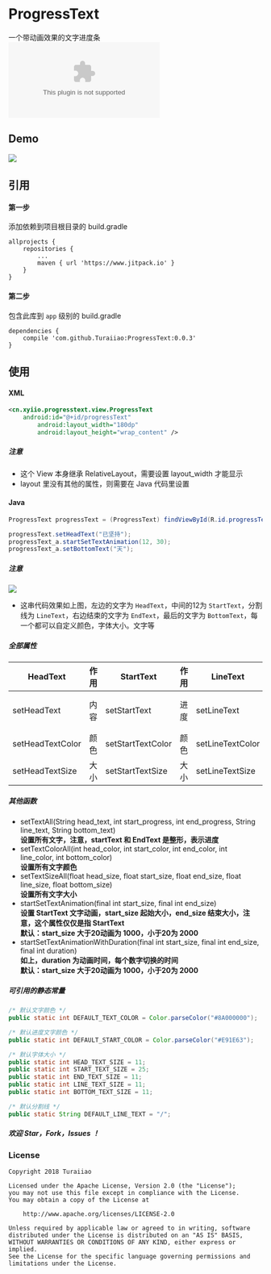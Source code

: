 # ProgressText
一个带动画效果的文字进度条  
![DOWNLOAD DEMO APK](https://github.com/Turaiiao/ProgressText/blob/master/img/app-debug.apk)

## Demo
![](https://github.com/Turaiiao/ProgressText/blob/master/img/1518011152249mz2.gif)

## 引用
#### 第一步
添加依赖到项目根目录的 build.gradle

```
allprojects {
	repositories {
		...
		maven { url 'https://www.jitpack.io' }
	}
}
```
#### 第二步
包含此库到 ``app`` 级别的 build.gradle

```
dependencies {
	compile 'com.github.Turaiiao:ProgressText:0.0.3'
}
```
## 使用
#### XML
```xml
<cn.xyiio.progresstext.view.ProgressText
	android:id="@+id/progressText"
        android:layout_width="180dp"
        android:layout_height="wrap_content" />
```
##### 注意
* 这个 View 本身继承 RelativeLayout，需要设置 layout_width 才能显示
* layout 里没有其他的属性，则需要在 Java 代码里设置

#### Java
```java
ProgressText progressText = (ProgressText) findViewById(R.id.progressText);

progressText.setHeadText("已坚持");
progressText_a.startSetTextAnimation(12, 30);
progressText_a.setBottomText("天");
```
##### 注意
![](https://github.com/Turaiiao/ProgressText/blob/master/img/IMG_20180207_215758.jpg)
* 这串代码效果如上图，左边的文字为 ``HeadText``，中间的12为 ``StartText``，分割线为 ``LineText``，右边结束的文字为 ``EndText``，最后的文字为 ``BottomText``，每一个都可以自定义颜色，字体大小。文字等

##### 全部属性
HeadText | 作用 | StartText | 作用 | LineText | 作用 | EndText | 作用 | BottomText | 作用
----|----|----|----|----|----|----|----|----|----
setHeadText | 内容 | setStartText | 进度 | setLineText | 分割线 | setEndText | 进度 | setBottomText | 内容
setHeadTextColor | 颜色 | setStartTextColor | 颜色 | setLineTextColor | 颜色 | setEndTextColor | 颜色 | setBottomTextColor | 颜色
setHeadTextSize | 大小 | setStartTextSize | 大小 | setLineTextSize | 大小 | setEndTextSize | 大小 | setBottomTextSize | 大小

##### 其他函数
* setTextAll(String head_text, int start_progress, int end_progress, String line_text, String bottom_text)  
**设置所有文字，注意，startText 和 EndText 是整形，表示进度**
* setTextColorAll(int head_color, int start_color, int end_color, int line_color, int bottom_color)  
**设置所有文字颜色**
* setTextSizeAll(float head_size, float start_size, float end_size, float line_size, float bottom_size)  
**设置所有文字大小**
* startSetTextAnimation(final int start_size, final int end_size)  
**设置 StartText 文字动画，start_size 起始大小，end_size 结束大小，注意，这个属性仅仅是指 StartText**  
**默认：start_size 大于20动画为 1000，小于20为 2000**
* startSetTextAnimationWithDuration(final int start_size, final int end_size, final int duration)  
**如上，duration 为动画时间，每个数字切换的时间**  
**默认：start_size 大于20动画为 1000，小于20为 2000**

##### 可引用的静态常量
```java
/* 默认文字颜色 */
public static int DEFAULT_TEXT_COLOR = Color.parseColor("#8A000000");

/* 默认进度文字颜色 */
public static int DEFAULT_START_COLOR = Color.parseColor("#E91E63");

/* 默认字体大小 */
public static int HEAD_TEXT_SIZE = 11;
public static int START_TEXT_SIZE = 25;
public static int END_TEXT_SIZE = 11;
public static int LINE_TEXT_SIZE = 11;
public static int BOTTOM_TEXT_SIZE = 11;

/* 默认分割线 */
public static String DEFAULT_LINE_TEXT = "/";
```
##### 欢迎 Star，Fork，Issues ！

### License
```
Copyright 2018 Turaiiao

Licensed under the Apache License, Version 2.0 (the "License");
you may not use this file except in compliance with the License.
You may obtain a copy of the License at

    http://www.apache.org/licenses/LICENSE-2.0

Unless required by applicable law or agreed to in writing, software
distributed under the License is distributed on an "AS IS" BASIS,
WITHOUT WARRANTIES OR CONDITIONS OF ANY KIND, either express or implied.
See the License for the specific language governing permissions and
limitations under the License.
```
